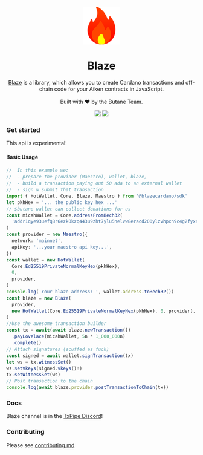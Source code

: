 <p align="center">
  <img width="100px" src="./logo/blaze.svg" align="center"/>
  <h1 align="center">Blaze</h1>
  <p align="center"><a href="https://github.com/butaneprotocol/blaze" _target="blank">Blaze</a> is a library, which allows you to create Cardano transactions and off-chain code for your Aiken contracts in JavaScript.<br/><br/>
  Built with ❤️ by the Butane Team.
<p align="center">
    <img src="https://img.shields.io/github/commit-activity/m/butaneprotocol/blaze?style=for-the-badge" />
    <a href="https://twitter.com/butaneprotocol">
      <img src="https://img.shields.io/twitter/follow/butaneprotocol?style=for-the-badge&logo=twitter" />
    </a>
  </p>
</p>

### Get started

This api is experimental!

#### Basic Usage

```ts
//  In this example we:
//  - prepare the provider (Maestro), wallet, blaze,
//  - build a transaction paying out 50 ada to an external wallet
//  - sign & submit that transaction
import { HotWallet, Core, Blaze, Maestro } from '@blazecardano/sdk'
let pkhHex = '... the public key hex ...'
// $butane wallet can collect donations for us
const micahWallet = Core.addressFromBech32(
  'addr1qye93uefq8r6ezk0kzq443u9zht7ylu5nelvw8eracd200ylzvhpxn9c4g2fyxe5rlmn6z5qmm3dtjqfjn2vvy58l88szlpjw4',
)
const provider = new Maestro({
  network: 'mainnet',
  apiKey: '...your maestro api key...',
})
const wallet = new HotWallet(
  Core.Ed25519PrivateNormalKeyHex(pkhHex),
  0,
  provider,
)
console.log('Your blaze address: ', wallet.address.toBech32())
const blaze = new Blaze(
  provider,
  new HotWallet(Core.Ed25519PrivateNormalKeyHex(pkhHex), 0, provider),
)
//Use the awesome transaction builder
const tx = await(await blaze.newTransaction())
  .payLovelace(micahWallet, 5n * 1_000_000n)
  .complete()
// Attach signatures (scuffed as fuck)
const signed = await wallet.signTransaction(tx)
let ws = tx.witnessSet()
ws.setVkeys(signed.vkeys()!)
tx.setWitnessSet(ws)
// Post transaction to the chain
console.log(await blaze.provider.postTransactionToChain(tx))
```

### Docs

Blaze channel is in the [TxPipe Discord](https://discord.gg/FAeAR6jX)!

### Contributing

Please see [contributing.md](./CONTRIBUTING.md)
